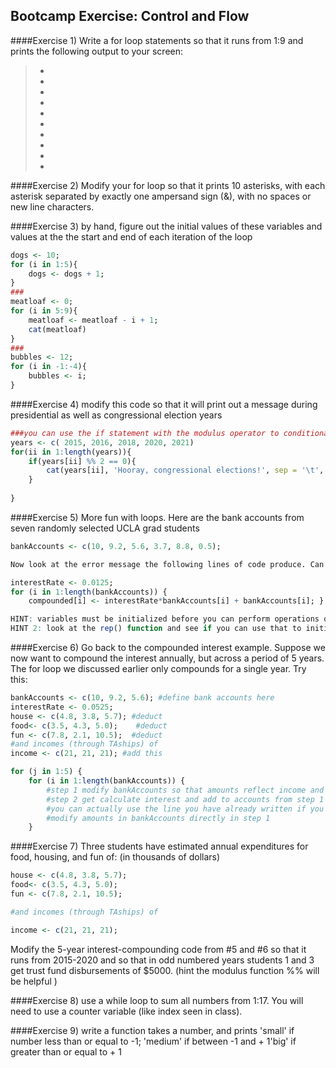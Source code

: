## Bootcamp Exercise: Control and Flow

####Exercise 1) Write a for loop statements so that it runs from 1:9 and prints the following output to your screen:

> *
> *
> *
> * 
> *
> * 
> *
> *
> *
> *
> 


####Exercise 2) Modify your for loop so that it prints 10 asterisks, with each asterisk separated by exactly one ampersand sign (&), with no spaces or new line characters.



####Exercise 3) by hand, figure out the initial values of these variables and values at the the start and end of each iteration of the loop 

```r
dogs <- 10;
for (i in 1:5){
	dogs <- dogs + 1; 
}
###
meatloaf <- 0; 
for (i in 5:9){
	meatloaf <- meatloaf - i + 1;
	cat(meatloaf) 
}
###
bubbles <- 12;
for (i in -1:-4){
	bubbles <- i;
}
```


####Exercise 4) modify this code so that it will print out a message during presidential as well as congressional election years 
```r
###you can use the if statement with the modulus operator to conditionally perform operations
years <- c( 2015, 2016, 2018, 2020, 2021)
for(ii in 1:length(years)){
	if(years[ii] %% 2 == 0){
		cat(years[ii], 'Hooray, congressional elections!', sep = '\t', fill = T)
	}
	
}
```


####Exercise 5) More fun with loops. Here are the bank accounts from seven randomly selected UCLA grad students

```r
bankAccounts <- c(10, 9.2, 5.6, 3.7, 8.8, 0.5);

Now look at the error message the following lines of code produce. Can you think of a way to modify this loop so that the loop will compund the interest?

interestRate <- 0.0125;
for (i in 1:length(bankAccounts)) {
	compounded[i] <- interestRate*bankAccounts[i] + bankAccounts[i]; }

HINT: variables must be initialized before you can perform operations on them
HINT 2: look at the rep() function and see if you can use that to initialize a variable that will help you.
```

####Exercise 6) Go back to the compounded interest example. Suppose we now want to compound the interest annually, but across a period of 5 years. The for loop we discussed earlier only compounds for a single year. Try this:

```r
bankAccounts <- c(10, 9.2, 5.6); #define bank accounts here
interestRate <- 0.0525;   
house <- c(4.8, 3.8, 5.7); #deduct
food<- c(3.5, 4.3, 5.0); 	#deduct
fun <- c(7.8, 2.1, 10.5);  #deduct
#and incomes (through TAships) of 
income <- c(21, 21, 21); #add this

for (j in 1:5) {
	for (i in 1:length(bankAccounts)) {
		#step 1 modify bankAccounts so that amounts reflect income and expenses
		#step 2 get calculate interest and add to accounts from step 1
		#you can actually use the line you have already written if you
		#modify amounts in bankAccounts directly in step 1
 	}
```

####Exercise 7) Three students have estimated annual expenditures for food, housing, and fun of: (in thousands of dollars)

```r
house <- c(4.8, 3.8, 5.7); 
food<- c(3.5, 4.3, 5.0); 
fun <- c(7.8, 2.1, 10.5); 

#and incomes (through TAships) of 

income <- c(21, 21, 21);
```
Modify the 5-year interest-compounding code from #5 and #6 so that it runs from 2015-2020 and so that in odd numbered years students 1 and 3 get  trust fund disbursements of $5000. (hint the modulus function %% will be helpful )


####Exercise 8) use a while loop to sum all numbers from 1:17. You will need to use a counter variable (like index seen in class).


####Exercise 9) write a function takes a number, and prints 'small' if number less than or equal to -1; 'medium' if between -1 and + 1'big' if greater than or equal to + 1

